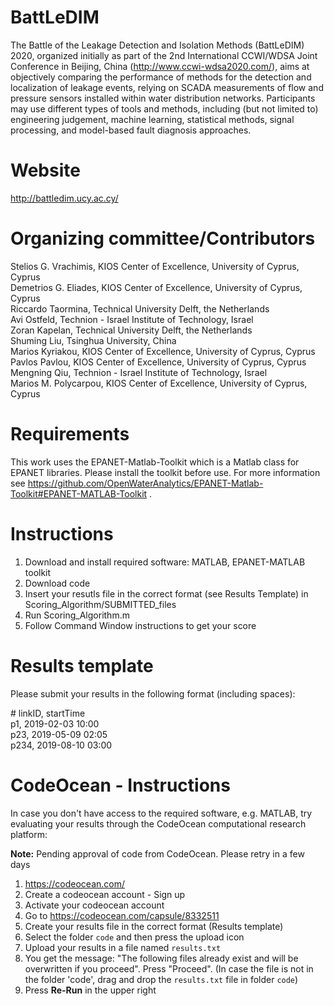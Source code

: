 # BattLeDIM
The Battle of the Leakage Detection and Isolation Methods (BattLeDIM) 2020, organized initially as part of the 2nd International CCWI/WDSA Joint Conference in Beijing, China (http://www.ccwi-wdsa2020.com/), aims at objectively comparing the performance of methods for the detection and localization of leakage events, relying on SCADA measurements of flow and pressure sensors installed within water distribution networks. Participants may use different types of tools and methods, including (but not limited to) engineering judgement, machine learning, statistical methods, signal processing, and model-based fault diagnosis approaches.

# Website
http://battledim.ucy.ac.cy/

# Organizing committee/Contributors
Stelios G. Vrachimis, 	KIOS Center of Excellence, University of Cyprus, Cyprus<br>
Demetrios G. Eliades,		KIOS Center of Excellence, University of Cyprus, Cyprus<br>
Riccardo Taormina,		Technical University Delft, the Netherlands<br>
Avi Ostfeld,			Technion - Israel Institute of Technology, Israel<br>
Zoran Kapelan,			Technical University Delft, the Netherlands<br>
Shuming Liu,			Tsinghua University, China<br>
Marios Kyriakou,		KIOS Center of Excellence, University of Cyprus, Cyprus<br>
Pavlos Pavlou,			KIOS Center of Excellence, University of Cyprus, Cyprus<br>
Mengning Qiu,			Technion - Israel Institute of Technology, Israel<br>
Marios M. Polycarpou,		KIOS Center of Excellence, University of Cyprus, Cyprus

# Requirements
This work uses the EPANET-Matlab-Toolkit which is a Matlab class for EPANET libraries.
Please install the toolkit before use.
For more information see https://github.com/OpenWaterAnalytics/EPANET-Matlab-Toolkit#EPANET-MATLAB-Toolkit .

# Instructions
1. Download and install required software: MATLAB, EPANET-MATLAB toolkit
2. Download code
3. Insert your resutls file in the correct format (see Results Template) in Scoring_Algorithm/SUBMITTED_files
4. Run Scoring_Algorithm.m
5. Follow Command Window instructions to get your score

# Results template
Please submit your results in the following format (including spaces):

\# linkID, startTime\
p1, 2019-02-03 10:00<br>
p23, 2019-05-09 02:05<br>
p234, 2019-08-10 03:00<br>

# CodeOcean - Instructions

In case you don't have access to the required software, e.g. MATLAB, try evaluating your results through the CodeOcean computational research platform:

<b>Note:</b> Pending approval of code from CodeOcean. Please retry in a few days

1. https://codeocean.com/<br>
2. Create a codeocean account - Sign up<br>
3. Activate your codeocean account<br>
4. Go to https://codeocean.com/capsule/8332511<br>
5. Create your results file in the correct format (Results template)<br>
6. Select the folder `code` and then press the upload icon<br>
7. Upload your results in a file named `results.txt`<br>
8. You get the message: "The following files already exist and will be overwritten if you proceed". Press "Proceed".
(In case the file is not in the folder 'code', drag and drop the `results.txt` file in folder `code`)<br>
9. Press <b>Re-Run</b> in the upper right<br>
